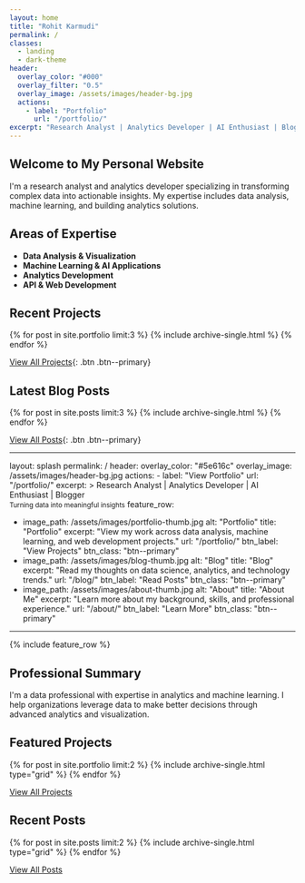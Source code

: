 ```yaml
---
layout: home
title: "Rohit Karmudi"
permalink: /
classes:
  - landing
  - dark-theme
header:
  overlay_color: "#000"
  overlay_filter: "0.5"
  overlay_image: /assets/images/header-bg.jpg
  actions:
    - label: "Portfolio"
      url: "/portfolio/"
excerpt: "Research Analyst | Analytics Developer | AI Enthusiast | Blogger"
---
```


## Welcome to My Personal Website

I'm a research analyst and analytics developer specializing in transforming complex data into actionable insights. My expertise includes data analysis, machine learning, and building analytics solutions.

## Areas of Expertise

- **Data Analysis & Visualization**
- **Machine Learning & AI Applications**
- **Analytics Development**
- **API & Web Development**

## Recent Projects

{% for post in site.portfolio limit:3 %}
  {% include archive-single.html %}
{% endfor %}

[View All Projects](/portfolio/){: .btn .btn--primary}

## Latest Blog Posts

{% for post in site.posts limit:3 %}
  {% include archive-single.html %}
{% endfor %}

[View All Posts](/blog/){: .btn .btn--primary}

---
layout: splash
permalink: /
header:
  overlay_color: "#5e616c"
  overlay_image: /assets/images/header-bg.jpg
  actions:
    - label: "View Portfolio"
      url: "/portfolio/"
excerpt: >
  Research Analyst | Analytics Developer | AI Enthusiast | Blogger<br />
  <small>Turning data into meaningful insights</small>
feature_row:
  - image_path: /assets/images/portfolio-thumb.jpg
    alt: "Portfolio"
    title: "Portfolio"
    excerpt: "View my work across data analysis, machine learning, and web development projects."
    url: "/portfolio/"
    btn_label: "View Projects"
    btn_class: "btn--primary"
  - image_path: /assets/images/blog-thumb.jpg
    alt: "Blog"
    title: "Blog"
    excerpt: "Read my thoughts on data science, analytics, and technology trends."
    url: "/blog/"
    btn_label: "Read Posts"
    btn_class: "btn--primary"
  - image_path: /assets/images/about-thumb.jpg
    alt: "About"
    title: "About Me"
    excerpt: "Learn more about my background, skills, and professional experience."
    url: "/about/"
    btn_label: "Learn More"
    btn_class: "btn--primary"
---

{% include feature_row %}

## Professional Summary

I'm a data professional with expertise in analytics and machine learning. I help organizations leverage data to make better decisions through advanced analytics and visualization.

## Featured Projects

<div class="grid__wrapper">
  {% for post in site.portfolio limit:2 %}
    {% include archive-single.html type="grid" %}
  {% endfor %}
</div>

<a href="/portfolio/" class="btn btn--primary">View All Projects</a>

## Recent Posts

<div class="grid__wrapper">
  {% for post in site.posts limit:2 %}
    {% include archive-single.html type="grid" %}
  {% endfor %}
</div>

<a href="/blog/" class="btn btn--primary">View All Posts</a>